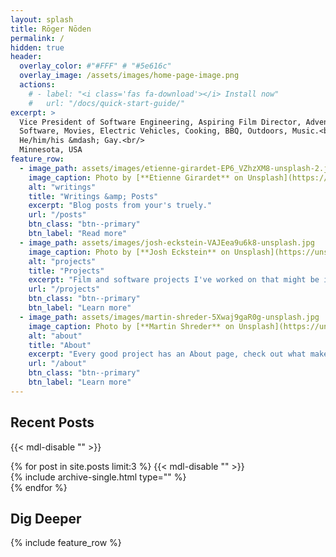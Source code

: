 ```yaml
---
layout: splash
title: Rōger Nōden
permalink: /
hidden: true
header:
  overlay_color: #"#FFF" # "#5e616c"
  overlay_image: /assets/images/home-page-image.png
  actions:
    # - label: "<i class='fas fa-download'></i> Install now"
    #   url: "/docs/quick-start-guide/"
excerpt: >
  Vice President of Software Engineering, Aspiring Film Director, Adventurer, Husband.<br/> 
  Software, Movies, Electric Vehicles, Cooking, BBQ, Outdoors, Music.<br/>
  He/him/his &mdash; Gay.<br/>
  Minnesota, USA
feature_row:
  - image_path: assets/images/etienne-girardet-EP6_VZhzXM8-unsplash-2.jpg
    image_caption: Photo by [**Etienne Girardet** on Unsplash](https://unsplash.com/@etiennegirardet?utm_content=creditCopyText&utm_medium=referral&utm_source=unsplash)
    alt: "writings"
    title: "Writings &amp; Posts"
    excerpt: "Blog posts from your's truely."
    url: "/posts"
    btn_class: "btn--primary"
    btn_label: "Read more"
  - image_path: assets/images/josh-eckstein-VAJEea9u6k8-unsplash.jpg
    image_caption: Photo by [**Josh Eckstein** on Unsplash](https://unsplash.com/@dcejoshe?utm_content=creditCopyText&utm_medium=referral&utm_source=unsplash)
    alt: "projects"
    title: "Projects"
    excerpt: "Film and software projects I've worked on that might be interesting."
    url: "/projects"
    btn_class: "btn--primary"
    btn_label: "Learn more"
  - image_path: assets/images/martin-shreder-5Xwaj9gaR0g-unsplash.jpg
    image_caption: Photo by [**Martin Shreder** on Unsplash](https://unsplash.com/@martinshreder?utm_content=creditCopyText&utm_medium=referral&utm_source=unsplash)
    alt: "about"
    title: "About"
    excerpt: "Every good project has an About page, check out what makes this site tick!"
    url: "/about"
    btn_class: "btn--primary"
    btn_label: "Learn more"      
---
```


## Recent Posts

{{< mdl-disable "<!-- markdownlint-disable MD033 -->" >}}
<div class="feature__wrapper">
{% for post in site.posts limit:3 %}
  {{< mdl-disable "<!-- markdownlint-disable MD033 -->" >}}
  <div class="feature__item">
    {% include archive-single.html type="" %}
  </div>
{% endfor %}
</div>

## Dig Deeper

{% include feature_row %}
